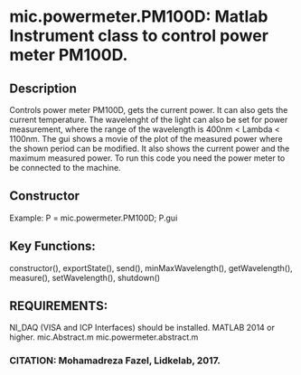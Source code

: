 # mic.powermeter.PM100D: Matlab Instrument class to control power meter PM100D.

## Description
Controls power meter PM100D, gets the current power. It can also gets
the current temperature. The wavelenght of the light can also be
set for power measurement, where the range of the wavelength is
400nm < Lambda < 1100nm. The gui shows a movie of the plot of the
measured power where the shown period can be modified. It also shows
the current power and the maximum measured power. To run this code
you need the power meter to be connected to the machine.

## Constructor
Example: P = mic.powermeter.PM100D; P.gui

## Key Functions:
constructor(), exportState(), send(), minMaxWavelength(), getWavelength(), measure(), setWavelength(), shutdown()

## REQUIREMENTS:
NI_DAQ  (VISA and ICP Interfaces) should be installed.
MATLAB 2014 or higher.
mic.Abstract.m
mic.powermeter.abstract.m

### CITATION: Mohamadreza Fazel, Lidkelab, 2017.

